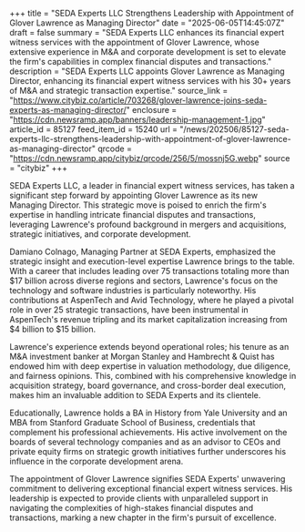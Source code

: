 +++
title = "SEDA Experts LLC Strengthens Leadership with Appointment of Glover Lawrence as Managing Director"
date = "2025-06-05T14:45:07Z"
draft = false
summary = "SEDA Experts LLC enhances its financial expert witness services with the appointment of Glover Lawrence, whose extensive experience in M&A and corporate development is set to elevate the firm's capabilities in complex financial disputes and transactions."
description = "SEDA Experts LLC appoints Glover Lawrence as Managing Director, enhancing its financial expert witness services with his 30+ years of M&A and strategic transaction expertise."
source_link = "https://www.citybiz.co/article/703268/glover-lawrence-joins-seda-experts-as-managing-director/"
enclosure = "https://cdn.newsramp.app/banners/leadership-management-1.jpg"
article_id = 85127
feed_item_id = 15240
url = "/news/202506/85127-seda-experts-llc-strengthens-leadership-with-appointment-of-glover-lawrence-as-managing-director"
qrcode = "https://cdn.newsramp.app/citybiz/qrcode/256/5/mossnj5G.webp"
source = "citybiz"
+++

<p>SEDA Experts LLC, a leader in financial expert witness services, has taken a significant step forward by appointing Glover Lawrence as its new Managing Director. This strategic move is poised to enrich the firm's expertise in handling intricate financial disputes and transactions, leveraging Lawrence's profound background in mergers and acquisitions, strategic initiatives, and corporate development.</p><p>Damiano Colnago, Managing Partner at SEDA Experts, emphasized the strategic insight and execution-level expertise Lawrence brings to the table. With a career that includes leading over 75 transactions totaling more than $17 billion across diverse regions and sectors, Lawrence's focus on the technology and software industries is particularly noteworthy. His contributions at AspenTech and Avid Technology, where he played a pivotal role in over 25 strategic transactions, have been instrumental in AspenTech's revenue tripling and its market capitalization increasing from $4 billion to $15 billion.</p><p>Lawrence's experience extends beyond operational roles; his tenure as an M&A investment banker at Morgan Stanley and Hambrecht & Quist has endowed him with deep expertise in valuation methodology, due diligence, and fairness opinions. This, combined with his comprehensive knowledge in acquisition strategy, board governance, and cross-border deal execution, makes him an invaluable addition to SEDA Experts and its clientele.</p><p>Educationally, Lawrence holds a BA in History from Yale University and an MBA from Stanford Graduate School of Business, credentials that complement his professional achievements. His active involvement on the boards of several technology companies and as an advisor to CEOs and private equity firms on strategic growth initiatives further underscores his influence in the corporate development arena.</p><p>The appointment of Glover Lawrence signifies SEDA Experts' unwavering commitment to delivering exceptional financial expert witness services. His leadership is expected to provide clients with unparalleled support in navigating the complexities of high-stakes financial disputes and transactions, marking a new chapter in the firm's pursuit of excellence.</p>